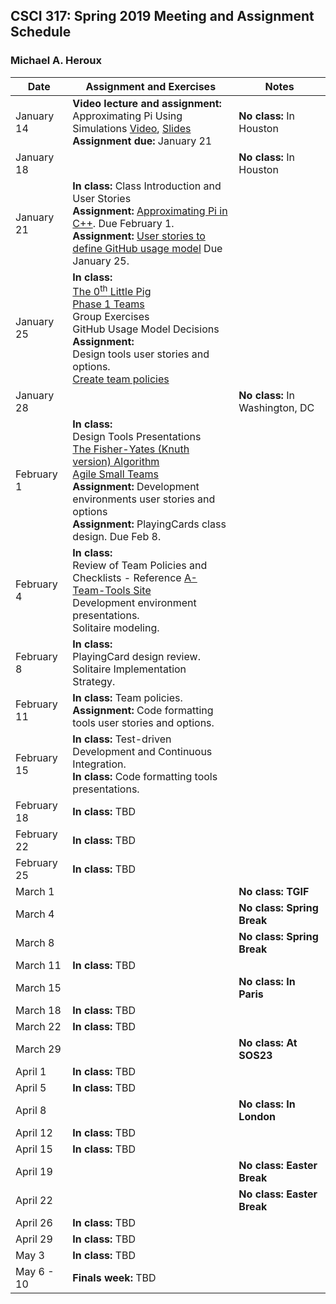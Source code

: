 ## CSCI 317: Spring 2019 Meeting and Assignment Schedule

### Michael A. Heroux



| **Date** | **Assignment and Exercises** | **Notes** |
| --- | --- | --- |
| January 14 | **Video lecture and assignment:** <br> Approximating Pi Using Simulations [Video](https://youtu.be/CGwoMEXqh7A), [Slides](https://maherou.github.io/files/CS317/ApproximatingPiUsingSimulations.pdf) <br> **Assignment due:** January 21| **No class:** In Houston |
| January 18 |  | **No class:** In Houston  |
| January 21 | **In class:** Class Introduction and User Stories<br> **Assignment:** [Approximating Pi in C++](https://maherou.github.io/files/CS317/CPP-Pi). Due February 1. <br> **Assignment:** [User stories to define GitHub usage model](https://docs.google.com/document/d/1jdObI_Y5u4S-vy3SmLaIgzIGuh5ekN0pucaPpPXI5CU/edit?usp=sharing) Due January 25.|   |
| January 25 | **In class:** <br> [The 0<sup>th</sup> Little Pig](https://maherou.github.io/files/ZerothLittlePig) <br>[Phase 1 Teams](https://maherou.github.io/files/CS317/PhaseOneTeams) <br> Group Exercises <br> GitHub Usage Model Decisions <br>   **Assignment:** <br> Design tools user stories and options. <br> [Create team policies](https://maherou.github.io/files/CS317/TeamPolicyAssignment) |   |
| January 28 |  | **No class:** In Washington, DC  |
| February 1 | **In class:** <br> Design Tools Presentations <br> [The Fisher-Yates (Knuth version) Algorithm](https://exceptionnotfound.net/understanding-the-fisher-yates-card-shuffling-algorithm/) <br> [Agile Small Teams](https://maherou.github.io/files/CS317/AgileSmallTeams.pdf)<br> **Assignment:** Development environments user stories and options <br> **Assignment:** PlayingCards class design.  Due Feb 8. |   |
| February 4 | **In class:** <br> Review of Team Policies and Checklists - Reference [A-Team-Tools Site](https://betterscientificsoftware.github.io/A-Team-Tools/) <br> Development environment presentations.  <br> Solitaire modeling. |   |
| February 8 | **In class:** <br> PlayingCard design review. <br> Solitaire Implementation Strategy.| |
| February 11 | **In class:** Team policies. <br> **Assignment:** Code formatting tools user stories and options. | |
| February 15 | **In class:** Test-driven Development and Continuous Integration. <br> **In class:** Code formatting tools presentations. | |
| February 18 | **In class:** TBD | |
| February 22 | **In class:** TBD | |
| February 25| **In class:** TBD  | |
| March 1 |  |  **No class: TGIF**  |
| March 4 |   | **No class: Spring Break** |
| March 8 |   | **No class: Spring Break** |
| March 11 | **In class:** TBD | |
| March 15 |   | **No class: In Paris**  |
| March 18 | **In class:** TBD | |
| March 22 | **In class:** TBD | |
| March 29 |   | **No class: At SOS23**  |
| April 1 | **In class:** TBD | |
| April 5 | **In class:** TBD | |
| April 8 |   | **No class: In London**  |
| April 12 | **In class:** TBD | |
| April 15 | **In class:** TBD | |
| April 19 |   | **No class: Easter Break**  |
| April 22 |   | **No class: Easter Break**  |
| April 26 | **In class:** TBD | |
| April 29 | **In class:** TBD | |
| May 3 | **In class:** TBD | |
| May 6 - 10 | **Finals week:** TBD | |
